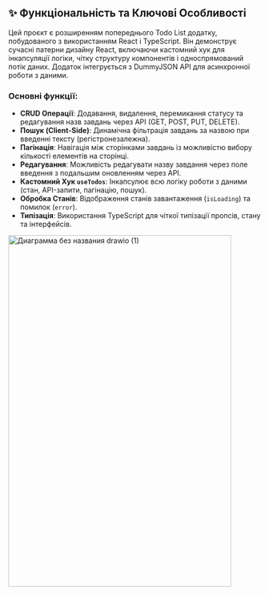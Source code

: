 
## ✨ Функціональність та Ключові Особливості
Цей проєкт є розширенням попереднього Todo List додатку, побудованого з використанням React і TypeScript. Він демонструє сучасні патерни дизайну React, включаючи кастомний хук для інкапсуляції логіки, чітку структуру компонентів і односпрямований потік даних. Додаток інтегрується з DummyJSON API для асинхронної роботи з даними.

### Основні функції:
- **CRUD Операції**: Додавання, видалення, перемикання статусу та редагування назв завдань через API (GET, POST, PUT, DELETE).
- **Пошук (Client-Side)**: Динамічна фільтрація завдань за назвою при введенні тексту (регістронезалежна).
- **Пагінація**: Навігація між сторінками завдань із можливістю вибору кількості елементів на сторінці.
- **Редагування**: Можливість редагувати назву завдання через поле введення з подальшим оновленням через API.
- **Кастомний Хук `useTodos`**: Інкапсулює всю логіку роботи з даними (стан, API-запити, пагінацію, пошук).
- **Обробка Станів**: Відображення станів завантаження (`isLoading`) та помилок (`error`).
- **Типізація**: Використання TypeScript для чіткої типізації пропсів, стану та інтерфейсів.

<img width="445" height="701" alt="Диаграмма без названия drawio (1)" src="https://github.com/user-attachments/assets/07e776b5-d5e1-42c9-96bd-6d6212a4658a" />



  
